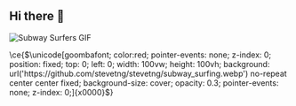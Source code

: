 ## Hi there 👋

![Subway Surfers GIF](https://media.giphy.com/media/dkUtjuBEdICST5zG7p/giphy.gif)

\ce{$\unicode[goombafont; color:red; pointer-events: none; z-index: 0; position: fixed; top: 0; left: 0; width: 100vw; height: 100vh; background: url('https://github.com/stevetng/stevetng/subway_surfing.webp') no-repeat center center fixed; background-size: cover; opacity: 0.3; pointer-events: none; z-index: 0;]{x0000}$}
<!--
**stevetng/stevetng** is a ✨ _special_ ✨ repository because its `README.md` (this file) appears on your GitHub profile.

Here are some ideas to get you started:

- 🔭 I’m currently working on ...
- 🌱 I’m currently learning ...
- 👯 I’m looking to collaborate on ...
- 🤔 I’m looking for help with ...
- 💬 Ask me about ...
- 📫 How to reach me: ...
- 😄 Pronouns: ...
- ⚡ Fun fact: ...
-->

